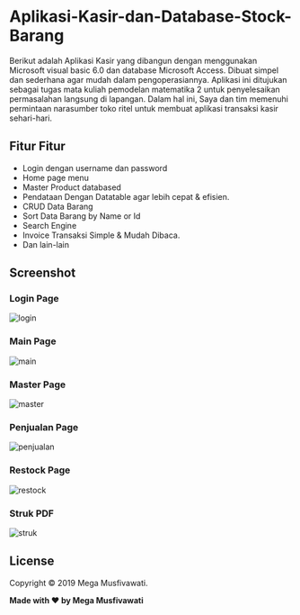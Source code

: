 # Aplikasi-Kasir-dan-Database-Stock-Barang
Berikut adalah Aplikasi Kasir yang dibangun dengan menggunakan Microsoft visual basic 6.0 dan database Microsoft Access. Dibuat simpel dan sederhana agar mudah dalam pengoperasiannya. Aplikasi ini ditujukan sebagai tugas mata kuliah pemodelan matematika 2 untuk penyelesaikan permasalahan langsung di lapangan. Dalam hal ini, Saya dan tim memenuhi permintaan narasumber toko ritel untuk membuat aplikasi transaksi kasir sehari-hari.

## **Fitur Fitur**
* Login dengan username dan password
* Home page menu
* Master Product databased
* Pendataan Dengan Datatable agar lebih cepat & efisien.
* CRUD Data Barang
* Sort Data Barang by Name or Id
* Search Engine
* Invoice Transaksi Simple & Mudah Dibaca.
* Dan lain-lain

## **Screenshot**

### Login Page
![login](https://user-images.githubusercontent.com/42343580/128603229-ddba3fb9-9e8f-411f-b534-0acec8cc725b.png)

### Main Page
![main](https://user-images.githubusercontent.com/42343580/128603249-6c914118-9250-4d87-98a0-9a6494449e59.png)

### Master Page
![master](https://user-images.githubusercontent.com/42343580/128603265-2ec0ed6a-d544-4355-b189-1e77a0c510e0.png)

### Penjualan Page
![penjualan](https://user-images.githubusercontent.com/42343580/128603276-89b5dd1c-8eef-42f5-a071-1a699e727fbf.png)

### Restock Page
![restock](https://user-images.githubusercontent.com/42343580/128603302-8cf29869-f2bf-4cd5-bb3b-457c30246eb5.png)

### Struk PDF
![struk](https://user-images.githubusercontent.com/42343580/128603307-7aa10746-bb4c-4339-bc38-af9207fd32e4.png)

## **License**
Copyright © 2019 Mega Musfivawati.

**Made with ❤️ by Mega Musfivawati**
